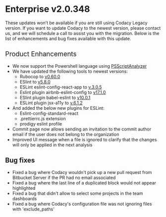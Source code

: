 # Enterprise v2.0.348

These updates won’t be available if you are still using Codacy Legacy
version. If you want to update Codacy to the newest version, please
contact us,
and we will schedule a call to assist you with the migration. Below is
the list of enhancements and bug fixes available with this update.

## <span style="font-weight: 400;">Product Enhancements</span>

-   We now support the Powershell language using
    [PSScriptAnalyzer](https://github.com/PowerShell/PSScriptAnalyzer)
-   We have updated the following tools to newest versions:
    -   <span class="s1">Rubocop to [<span
        class="s2">v0.60.0</span>](https://github.com/rubocop-hq/rubocop/blob/master/relnotes/v0.60.0.md)</span>
    -   <span class="s4">ESlint to [<span
        class="s2">v5.8.0</span>](https://eslint.org/blog/2018/10/eslint-v5.8.0-released)</span>
    -   ESLint eslint-config-react-app to
        [v.3.0.5](https://www.npmjs.com/package/eslint-config-react-app/v/3.0.5-next.c662dfb0)
    -   <span class="s4">Eslint plugin airbnb-eslint-config to [<span
        class="s2">v17.1.0</span>](https://www.npmjs.com/package/eslint-config-airbnb/v/17.1.0)</span>
    -   <span class="s4">ESlint plugin babel-eslint to [<span
        class="s2">v10.0.1</span>](https://www.npmjs.com/package/babel-eslint/v/10.0.1)</span>
    -   <span class="s4">ESLint plugin jsx-a11y to [<span
        class="s2">v.6.1.2</span>](https://www.npmjs.com/package/eslint-plugin-jsx-a11y/v/6.1.2)</span>
-   <span class="s4">And added the below new plugins for ESLint:</span>
    -   <span class="s4">Eslint-config-standard-react</span>
    -   <span class="s4">.prettierrc.js extension</span>
    -   <span class="s1">prodigy eslint profile</span>
-   Commit page now allows sending an invitation to the commit author
    email if the user does not belong to the organization
-   Improved UI message when a file is ignored to clarify that the
    changes will only be applied in the next analysis

## Bug fixes

-   <span
    sheets-value="{&quot;1&quot;:2,&quot;2&quot;:&quot;Fixed error getting pull request from Bitbucket Server if author had no email&quot;}"
    sheets-userformat="{&quot;2&quot;:513,&quot;3&quot;:{&quot;1&quot;:0},&quot;12&quot;:0}">Fixed
    a bug where Codacy wouldn't pick up a new pull request from
    Bitbucket Server if the PR had no email associated</span>
-   Fixed a bug where the last line of a duplicated block would not
    appear highlighted
-   Fixed a bug that didn't allow to select some projects in the team
    dashboards 
-   Fixed a bug where Codacy's configuration file was not ignoring files
    with 'exclude_paths' 
